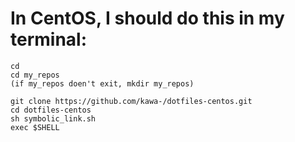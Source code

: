 # In CentOS, I should do this in my terminal:

~~~
cd  
cd my_repos  
(if my_repos doen't exit, mkdir my_repos)  

git clone https://github.com/kawa-/dotfiles-centos.git  
cd dotfiles-centos
sh symbolic_link.sh
exec $SHELL
~~~

